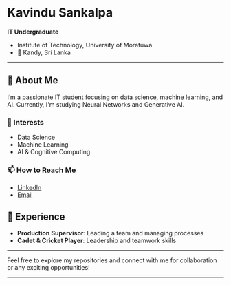 # Kavindu Sankalpa

**IT Undergraduate**  
- Institute of Technology, University of Moratuwa  
- 📍 Kandy, Sri Lanka

---

## 👋 About Me
I’m a passionate IT student focusing on data science, machine learning, and AI. Currently, I'm studying Neural Networks and Generative AI.

### 👀 Interests
- Data Science
- Machine Learning
- AI & Cognitive Computing

### 📫 How to Reach Me
- [LinkedIn](https://www.linkedin.com/in/kavindu-sankalpa)
- [Email](mailto:sankalpakavindu09@gmail.com)

## 💼 Experience

- **Production Supervisor**: Leading a team and managing processes
- **Cadet & Cricket Player**: Leadership and teamwork skills

---

Feel free to explore my repositories and connect with me for collaboration or any exciting opportunities!

---
